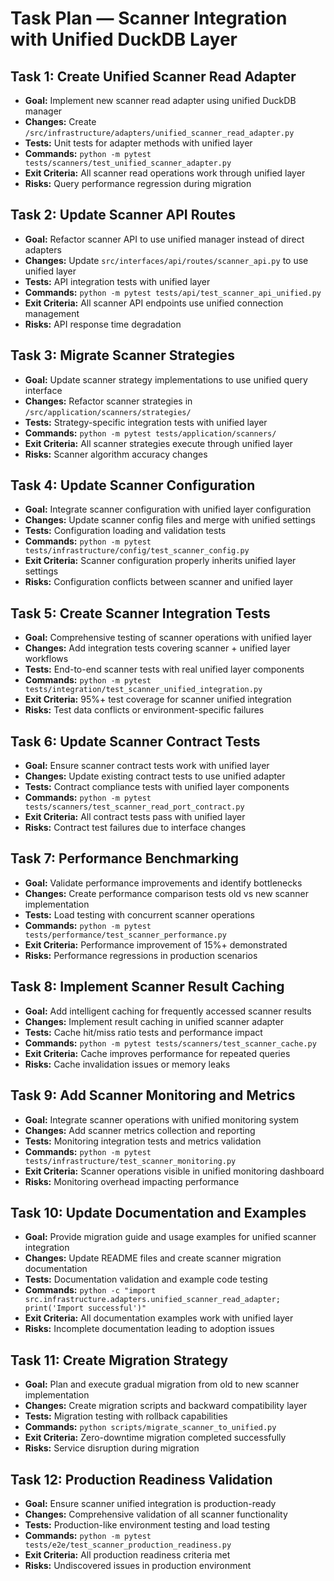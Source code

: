 # Task Plan — Scanner Integration with Unified DuckDB Layer

## Task 1: Create Unified Scanner Read Adapter
- **Goal:** Implement new scanner read adapter using unified DuckDB manager
- **Changes:** Create `/src/infrastructure/adapters/unified_scanner_read_adapter.py`
- **Tests:** Unit tests for adapter methods with unified layer
- **Commands:** `python -m pytest tests/scanners/test_unified_scanner_adapter.py`
- **Exit Criteria:** All scanner read operations work through unified layer
- **Risks:** Query performance regression during migration

## Task 2: Update Scanner API Routes
- **Goal:** Refactor scanner API to use unified manager instead of direct adapters
- **Changes:** Update `src/interfaces/api/routes/scanner_api.py` to use unified layer
- **Tests:** API integration tests with unified layer
- **Commands:** `python -m pytest tests/api/test_scanner_api_unified.py`
- **Exit Criteria:** All scanner API endpoints use unified connection management
- **Risks:** API response time degradation

## Task 3: Migrate Scanner Strategies
- **Goal:** Update scanner strategy implementations to use unified query interface
- **Changes:** Refactor scanner strategies in `/src/application/scanners/strategies/`
- **Tests:** Strategy-specific integration tests with unified layer
- **Commands:** `python -m pytest tests/application/scanners/`
- **Exit Criteria:** All scanner strategies execute through unified layer
- **Risks:** Scanner algorithm accuracy changes

## Task 4: Update Scanner Configuration
- **Goal:** Integrate scanner configuration with unified layer configuration
- **Changes:** Update scanner config files and merge with unified settings
- **Tests:** Configuration loading and validation tests
- **Commands:** `python -m pytest tests/infrastructure/config/test_scanner_config.py`
- **Exit Criteria:** Scanner configuration properly inherits unified layer settings
- **Risks:** Configuration conflicts between scanner and unified layer

## Task 5: Create Scanner Integration Tests
- **Goal:** Comprehensive testing of scanner operations with unified layer
- **Changes:** Add integration tests covering scanner + unified layer workflows
- **Tests:** End-to-end scanner tests with real unified layer components
- **Commands:** `python -m pytest tests/integration/test_scanner_unified_integration.py`
- **Exit Criteria:** 95%+ test coverage for scanner unified integration
- **Risks:** Test data conflicts or environment-specific failures

## Task 6: Update Scanner Contract Tests
- **Goal:** Ensure scanner contract tests work with unified layer
- **Changes:** Update existing contract tests to use unified adapter
- **Tests:** Contract compliance tests with unified layer components
- **Commands:** `python -m pytest tests/scanners/test_scanner_read_port_contract.py`
- **Exit Criteria:** All contract tests pass with unified layer
- **Risks:** Contract test failures due to interface changes

## Task 7: Performance Benchmarking
- **Goal:** Validate performance improvements and identify bottlenecks
- **Changes:** Create performance comparison tests old vs new scanner implementation
- **Tests:** Load testing with concurrent scanner operations
- **Commands:** `python -m pytest tests/performance/test_scanner_performance.py`
- **Exit Criteria:** Performance improvement of 15%+ demonstrated
- **Risks:** Performance regressions in production scenarios

## Task 8: Implement Scanner Result Caching
- **Goal:** Add intelligent caching for frequently accessed scanner results
- **Changes:** Implement result caching in unified scanner adapter
- **Tests:** Cache hit/miss ratio tests and performance impact
- **Commands:** `python -m pytest tests/scanners/test_scanner_cache.py`
- **Exit Criteria:** Cache improves performance for repeated queries
- **Risks:** Cache invalidation issues or memory leaks

## Task 9: Add Scanner Monitoring and Metrics
- **Goal:** Integrate scanner operations with unified monitoring system
- **Changes:** Add scanner metrics collection and reporting
- **Tests:** Monitoring integration tests and metrics validation
- **Commands:** `python -m pytest tests/infrastructure/test_scanner_monitoring.py`
- **Exit Criteria:** Scanner operations visible in unified monitoring dashboard
- **Risks:** Monitoring overhead impacting performance

## Task 10: Update Documentation and Examples
- **Goal:** Provide migration guide and usage examples for unified scanner integration
- **Changes:** Update README files and create scanner migration documentation
- **Tests:** Documentation validation and example code testing
- **Commands:** `python -c "import src.infrastructure.adapters.unified_scanner_read_adapter; print('Import successful')"`
- **Exit Criteria:** All documentation examples work with unified layer
- **Risks:** Incomplete documentation leading to adoption issues

## Task 11: Create Migration Strategy
- **Goal:** Plan and execute gradual migration from old to new scanner implementation
- **Changes:** Create migration scripts and backward compatibility layer
- **Tests:** Migration testing with rollback capabilities
- **Commands:** `python scripts/migrate_scanner_to_unified.py`
- **Exit Criteria:** Zero-downtime migration completed successfully
- **Risks:** Service disruption during migration

## Task 12: Production Readiness Validation
- **Goal:** Ensure scanner unified integration is production-ready
- **Changes:** Comprehensive validation of all scanner functionality
- **Tests:** Production-like environment testing and load testing
- **Commands:** `python -m pytest tests/e2e/test_scanner_production_readiness.py`
- **Exit Criteria:** All production readiness criteria met
- **Risks:** Undiscovered issues in production environment
